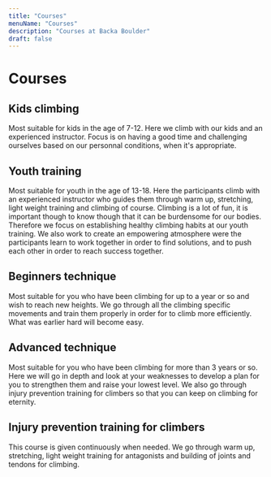 ```yaml
---
title: "Courses"
menuName: "Courses"
description: "Courses at Backa Boulder"
draft: false
---
```


# Courses

## Kids climbing
Most suitable for kids in the age of 7-12. Here we climb with our kids and an experienced instructor. Focus is on having a good time and challenging ourselves based on our personnal conditions, when it's appropriate.

## Youth training
Most suitable for youth in the age of 13-18. Here the participants climb with an experienced instructor who guides them through warm up, stretching, light weight training and climbing of course. Climbing is a lot of fun, it is important though to know though that it can be burdensome for our bodies. Therefore we focus on establishing healthy climbing habits at our youth training. We also work to create an empowering atmosphere were the participants learn to work together in order to find solutions, and to push each other in order to reach success together.   

## Beginners technique
Most suitable for you who have been climbing for up to a year or so and wish to reach new heights. We go through all the climbing specific movements and train them properly in order for to climb more efficiently. What was earlier hard will become easy.

## Advanced technique
Most suitable for you who have been climbing for more than 3 years or so. Here we will go in depth and look at your weaknesses to develop a plan for you to strengthen them and raise your lowest level. We also go through injury prevention  training for climbers so that you can keep on climbing for eternity.

## Injury prevention training for climbers
This course is given continuously when needed. We go through warm up, stretching, light weight training for antagonists and building of joints and tendons for climbing.
